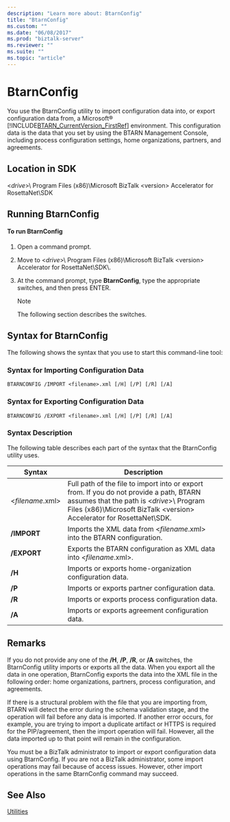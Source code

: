 ```yaml
---
description: "Learn more about: BtarnConfig"
title: "BtarnConfig"
ms.custom: ""
ms.date: "06/08/2017"
ms.prod: "biztalk-server"
ms.reviewer: ""
ms.suite: ""
ms.topic: "article"
---
```

# BtarnConfig
You use the BtarnConfig utility to import configuration data into, or export configuration data from, a Microsoft® [!INCLUDE[BTARN_CurrentVersion_FirstRef](../../includes/btarn-currentversion-firstref-md.md)] environment. This configuration data is the data that you set by using the BTARN Management Console, including process configuration settings, home organizations, partners, and agreements.  

## Location in SDK  
 \<*drive*\>\ Program Files (x86)\\Microsoft  BizTalk \<version\> Accelerator for RosettaNet\SDK  

## Running BtarnConfig  

#### To run BtarnConfig  

1. Open a command prompt.  

2. Move to \<*drive*\>\ Program Files (x86)\\Microsoft  BizTalk \<version\> Accelerator for RosettaNet\SDK\\.  

3. At the command prompt, type **BtarnConfig**, type the appropriate switches, and then press ENTER.  

   > [!NOTE]
   >  The following section describes the switches.  

## Syntax for BtarnConfig  
 The following shows the syntax that you use to start this command-line tool:  

### Syntax for Importing Configuration Data  

```  
BTARNCONFIG /IMPORT <filename>.xml [/H] [/P] [/R] [/A]  
```  

### Syntax for Exporting Configuration Data  

```  
BTARNCONFIG /EXPORT <filename>.xml [/H] [/P] [/R] [/A]  
```  

### Syntax Description  
 The following table describes each part of the syntax that the BtarnConfig utility uses.  


|       Syntax       |                                                                                                                          Description                                                                                                                          |
|--------------------|---------------------------------------------------------------------------------------------------------------------------------------------------------------------------------------------------------------------------------------------------------------|
| \<*filename*.xml\> | Full path of the file to import into or export from. If you do not provide a path, BTARN assumes that the path is \<*drive*\>\ Program Files (x86)\\Microsoft  BizTalk \<version\> Accelerator for RosettaNet\SDK. |
|    **/IMPORT**     |                                                                                          Imports the XML data from \<*filename*.xml\> into the BTARN configuration.                                                                                           |
|    **/EXPORT**     |                                                                                             Exports the BTARN configuration as XML data into \<*filename*.xml\>.                                                                                              |
|       **/H**       |                                                                                                   Imports or exports home-organization configuration data.                                                                                                    |
|       **/P**       |                                                                                                        Imports or exports partner configuration data.                                                                                                         |
|       **/R**       |                                                                                                        Imports or exports process configuration data.                                                                                                         |
|       **/A**       |                                                                                                       Imports or exports agreement configuration data.                                                                                                        |

## Remarks  
 If you do not provide any one of the **/H**, **/P**, **/R**, or **/A** switches, the BtarnConfig utility imports or exports all the data. When you export all the data in one operation, BtarnConfig exports the data into the XML file in the following order: home organizations, partners, process configuration, and agreements.  

 If there is a structural problem with the file that you are importing from, BTARN will detect the error during the schema validation stage, and the operation will fail before any data is imported. If another error occurs, for example, you are trying to import a duplicate artifact or HTTPS is required for the PIP/agreement, then the import operation will fail. However, all the data imported up to that point will remain in the configuration.  

 You must be a BizTalk administrator to import or export configuration data using BtarnConfig. If you are not a BizTalk administrator, some import operations may fail because of access issues. However,  other import operations in the same BtarnConfig command may succeed.  

## See Also  
 [Utilities](../../adapters-and-accelerators/accelerator-rosettanet/utilities1.md)
